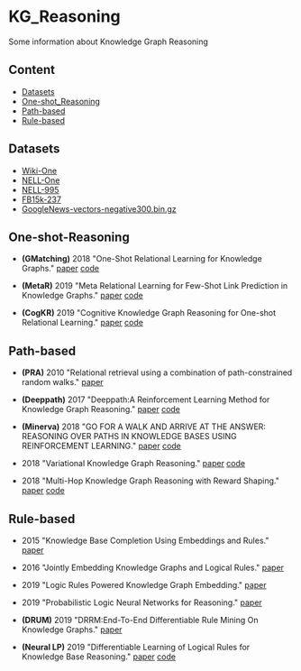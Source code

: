 # KG_Reasoning
Some information about Knowledge Graph Reasoning

## Content
* [Datasets](#Datasets)
* [One-shot_Reasoning](#One-shot_Reasoning)
* [Path-based](#Path-based)
* [Rule-based](#Rule-based)

## Datasets
- [Wiki-One](https://sites.cs.ucsb.edu/~xwhan/datasets/wiki.tar.gz)
- [NELL-One](https://sites.cs.ucsb.edu/~xwhan/datasets/nell.tar.gz)
- [NELL-995](http://cs.ucsb.edu/~xwhan/datasets/NELL-995.zip)
- [FB15k-237](https://drive.google.com/file/d/1klWL11nW3ZS6b2MtLW0MHnXu-XlJqDyA/view?usp=sharing)
- [GoogleNews-vectors-negative300.bin.gz](https://drive.google.com/file/d/0B7XkCwpI5KDYNlNUTTlSS21pQmM/edit?usp=sharing)

## One-shot-Reasoning
- **(GMatching)** 2018 "One-Shot Relational Learning for Knowledge Graphs." [paper](https://arxiv.org/abs/1808.09040) [code](https://github.com/xwhan/One-shot-Relational-Learning) 

- **(MetaR)** 2019 "Meta Relational Learning for Few-Shot Link Prediction in Knowledge Graphs." [paper](https://www.aclweb.org/anthology/D19-1431/) [code](https://github.com/AnselCmy/MetaR)

- **(CogKR)** 2019 "Cognitive Knowledge Graph Reasoning for One-shot Relational Learning." [paper](https://arxiv.org/abs/1906.05489) [code](https://github.com/THUDM/CogKR)

## Path-based
- **(PRA)** 2010 "Relational retrieval using a combination of path-constrained random walks." [paper](https://link.springer.com/article/10.1007/s10994-010-5205-8)

- **(Deeppath)** 2017 "Deeppath:A Reinforcement Learning Method for Knowledge Graph Reasoning." [paper](https://arxiv.org/abs/1707.06690) [code](https://github.com/xwhan/DeepPath)

- **(Minerva)** 2018 "GO FOR A WALK AND ARRIVE AT THE ANSWER: REASONING OVER PATHS IN KNOWLEDGE BASES USING REINFORCEMENT LEARNING." [paper](https://arxiv.org/abs/1711.05851) [code](https://github.com/shehzaadzd/MINERVA)

- 2018 "Variational Knowledge Graph Reasoning." [paper](https://arxiv.org/abs/1803.06581) [code](https://github.com/wenhuchen/KB-Reasoning-Data)

- 2018 "Multi-Hop Knowledge Graph Reasoning with Reward Shaping." [paper](https://arxiv.org/abs/1808.10568) [code](https://github.com/salesforce/MultiHopKG)

## Rule-based
- 2015 "Knowledge Base Completion Using Embeddings and Rules." [paper](https://www.aaai.org/ocs/index.php/IJCAI/IJCAI15/paper/viewPaper/10798)

- 2016 "Jointly Embedding Knowledge Graphs and Logical Rules." [paper](https://www.aclweb.org/anthology/D16-1019.pdf)

- 2019 "Logic Rules Powered Knowledge Graph Embedding." [paper](https://arxiv.org/abs/1903.03772)

- 2019 "Probabilistic Logic Neural Networks for Reasoning." [paper](http://papers.nips.cc/paper/8987-probabilistic-logic-neural-networks-for-reasoning)

- **(DRUM)** 2019 "DRRM:End-To-End Differentiable Rule Mining On Knowledge Graphs." [paper](http://papers.nips.cc/paper/9669-drum-end-to-end-differentiable-rule-mining-on-knowledge-graphs)

- **(Neural LP)** 2019 "Differentiable Learning of Logical Rules for Knowledge Base Reasoning." [paper](http://papers.nips.cc/paper/6826-differentiable-learning-of-logical-rules-for-knowledge-base-reasoning) [code](https://github.com/fanyangxyz/Neural-LP)
